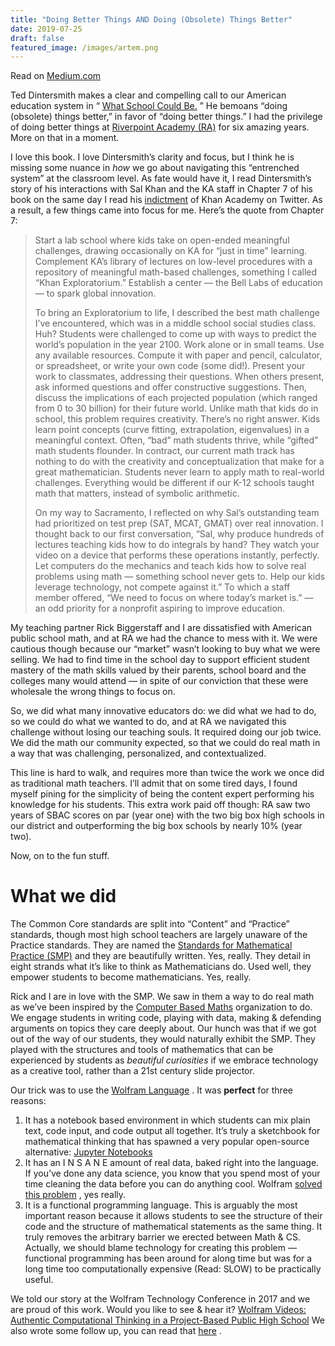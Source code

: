 ```yaml
---
title: "Doing Better Things AND Doing (Obsolete) Things Better"
date: 2019-07-25
draft: false
featured_image: /images/artem.png
---
```

Read on [Medium.com](https://medium.com/@matthewalangreen/doing-better-things-and-doing-obselete-things-better-5efd61c29f63)

Ted Dintersmith makes a clear and compelling call to our American education system in “  [What School Could Be.](https://teddintersmith.com/what-school-could-be/) ” He bemoans “doing (obsolete) things better,” in favor of “doing better things.” I had the privilege of doing better things at  [Riverpoint Academy (RA)](http://twitter.com/riverptacademy)  for six amazing years. More on that in a moment.

I love this book. I love Dintersmith’s clarity and focus, but I think he is missing some nuance in *how* we go about navigating this “entrenched system” at the classroom level. As fate would have it, I read Dintersmith’s story of his interactions with Sal Khan and the KA staff in Chapter 7 of his book on the same day I read his  [indictment](https://twitter.com/dintersmith/status/1151819050735022081)  of Khan Academy on Twitter. As a result, a few things came into focus for me. Here’s the quote from Chapter 7:

> Start a lab school where kids take on open-ended meaningful challenges, drawing occasionally on KA for “just in time” learning. Complement KA’s library of lectures on low-level procedures with a repository of meaningful math-based challenges, something I called “Khan Exploratorium.” Establish a center — the Bell Labs of education — to spark global innovation.  
>   
> To bring an Exploratorium to life, I described the best math challenge I’ve encountered, which was in a middle school social studies class. Huh? Students were challenged to come up with ways to predict the world’s population in the year 2100. Work alone or in small teams. Use any available resources. Compute it with paper and pencil, calculator, or spreadsheet, or write your own code (some did!). Present your work to classmates, addressing their questions. When others present, ask informed questions and offer constructive suggestions. Then, discuss the implications of each projected population (which ranged from 0 to 30 billion) for their future world. Unlike math that kids do in school, this problem requires creativity. There’s no right answer. Kids learn point concepts (curve fitting, extrapolation, eigenvalues) in a meaningful context. Often, “bad” math students thrive, while “gifted” math students flounder. In contract, our current math track has nothing to do with the creativity and conceptualization that make for a great mathematician. Students never learn to apply math to real-world challenges. Everything would be different if our K-12 schools taught math that matters, instead of symbolic arithmetic.  
>   
> On my way to Sacramento, I reflected on why Sal’s outstanding team had prioritized on test prep (SAT, MCAT, GMAT) over real innovation. I thought back to our first conversation, “Sal, why produce hundreds of lectures teaching kids how to do integrals by hand? They watch your video on a device that performs these operations instantly, perfectly. Let computers do the mechanics and teach kids how to solve real problems using math — something school never gets to. Help our kids leverage technology, not compete against it.” To which a staff member offered, “We need to focus on where today’s market is.” — an odd priority for a nonprofit aspiring to improve education.  

My teaching partner Rick Biggerstaff and I are dissatisfied with American public school math, and at RA we had the chance to mess with it. We were cautious though because our “market” wasn’t looking to buy what we were selling. We had to find time in the school day to support efficient student mastery of the math skills valued by their parents, school board and the colleges many would attend — in spite of our conviction that these were wholesale the wrong things to focus on.

So, we did what many innovative educators do: we did what we had to do, so we could do what we wanted to do, and at RA we navigated this challenge without losing our teaching souls. It required doing our job twice. We did the math our community expected, so that we could do real math in a way that was challenging, personalized, and contextualized.

This line is hard to walk, and requires more than twice the work we once did as traditional math teachers. I’ll admit that on some tired days, I found myself pining for the simplicity of being the content expert performing his knowledge for his students. This extra work paid off though: RA saw two years of SBAC scores on par (year one) with the two big box high schools in our district and outperforming the big box schools by nearly 10% (year two).

Now, on to the fun stuff.

# What we did
The Common Core standards are split into “Content” and “Practice” standards, though most high school teachers are largely unaware of the Practice standards. They are named the  [Standards for Mathematical Practice (SMP)](http://www.corestandards.org/Math/Practice/)  and they are beautifully written. Yes, really. They detail in eight strands what it’s like to think as Mathematicians do. Used well, they empower students to become mathematicians. Yes, really.

Rick and I are in love with the SMP. We saw in them a way to do real math as we’ve been inspired by the  [Computer Based Maths](https://www.computerbasedmath.org/)  organization to do. We engage students in writing code, playing with data, making & defending arguments on topics they care deeply about. Our hunch was that if we got out of the way of our students, they would naturally exhibit the SMP. They played with the structures and tools of mathematics that can be experienced by students as *beautiful curiosities* if we embrace technology as a creative tool, rather than a 21st century slide projector.

Our trick was to use the  [Wolfram Language](https://www.wolfram.com/language/) . It was **perfect** for three reasons:

1. It has a notebook based environment in which students can mix plain text, code input, and code output all together. It’s truly a sketchbook for mathematical thinking that has spawned a very popular open-source alternative:  [Jupyter Notebooks](https://jupyter.org/)
2. It has an I N S A N E amount of real data, baked right into the language. If you’ve done any data science, you know that you spend most of your time cleaning the data before you can do anything cool. Wolfram  [solved this problem](https://datarepository.wolframcloud.com/) , yes really.
3. It is a functional programming language. This is arguably the most important reason because it allows students to see the structure of their code and the structure of mathematical statements as the same thing. It truly removes the arbitrary barrier we erected between Math & CS. Actually, we should blame technology for creating this problem — functional programming has been around for along time but was for a long time too computationally expensive (Read: SLOW) to be practically useful.

We told our story at the Wolfram Technology Conference in 2017 and we are proud of this work. Would you like to see & hear it?  [Wolfram Videos: Authentic Computational Thinking in a Project-Based Public High School](https://www.wolfram.com/broadcast/video.php?v=1968)  We also wrote some follow up, you can read that  [here](https://medium.com/tech-based-teaching/lets-go-to-the-complab-teaching-computational-rhetoric-in-the-high-school-classroom-15fb5115799e) .
